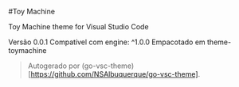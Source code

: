 #Toy Machine

Toy Machine theme for Visual Studio Code

Versão 0.0.1
Compatível com engine: ^1.0.0
Empacotado em theme-toymachine

> Autogerado por (go-vsc-theme)[https://github.com/NSAlbuquerque/go-vsc-theme].